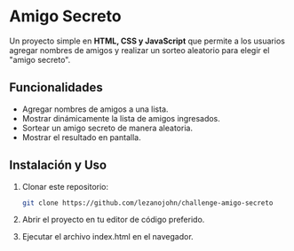# Amigo Secreto

Un proyecto simple en **HTML, CSS y JavaScript** que permite a los usuarios agregar nombres de amigos y realizar un sorteo aleatorio para elegir el "amigo secreto".

## Funcionalidades
- Agregar nombres de amigos a una lista.
- Mostrar dinámicamente la lista de amigos ingresados.
- Sortear un amigo secreto de manera aleatoria.
- Mostrar el resultado en pantalla.

## Instalación y Uso
1. Clonar este repositorio:
   ```bash
   git clone https://github.com/lezanojohn/challenge-amigo-secreto

2. Abrir el proyecto en tu editor de código preferido.

3. Ejecutar el archivo index.html en el navegador.